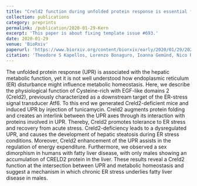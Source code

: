 ```yaml
---
title: "Creld2 function during unfolded protein response is essential for liver metabolism homeostasis"
collection: publications
category: preprints
permalink: /publication/2020-01-29-Kern
excerpt: 'This paper is about fixing template issue #693.'
date: 2020-01-29
venue: 'BioRxiv'
paperurl: 'https://www.biorxiv.org/content/biorxiv/early/2020/01/29/2020.01.28.923136.full.pdf'
citation: 'Theodore S Kapellos, Lorenzo Bonaguro, Ioanna Gemünd, Nico Reusch, Adem Saglam, Emily R Hinkley, Joachim L Schultze. (2020). &quot;Creld2 function during unfolded protein response is essential for liver metabolism homeostasis&quot; <i>BioRxiv</i>.'
---
```


The unfolded protein response (UPR) is associated with the hepatic metabolic function, yet it is not well understood how endoplasmic reticulum (ER) disturbance might influence metabolic homeostasis. Here, we describe the physiological function of Cysteine-rich with EGF-like domains 2 (Creld2), previously characterized as a downstream target of the ER-stress signal transducer Atf6. To this end we generated Creld2-deficient mice and induced UPR by injection of tunicamycin. Creld2 augments protein folding and creates an interlink between the UPR axes through its interaction with proteins involved in UPR. Thereby, Creld2 promotes tolerance to ER stress and recovery from acute stress. Creld2-deficiency leads to a dysregulated UPR, and causes the development of hepatic steatosis during ER stress conditions. Moreover, Creld2 enhancement of the UPR assists in the regulation of energy expenditure. Furthermore, we observed a sex dimorphism in humans with fatty liver disease, with only males showing an accumulation of CRELD2 protein in the liver. These results reveal a Creld2 function at the intersection between UPR and metabolic homeostasis and suggest a mechanism in which chronic ER stress underlies fatty liver disease in males.